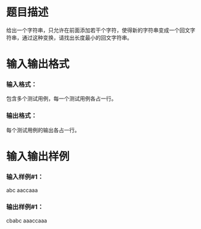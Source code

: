 # 题目描述

给出一个字符串，只允许在前面添加若干个字符，使得新的字符串变成一个回文字符串，通过这种变换，请找出长度最小的回文字符串。

# 输入输出格式

### 输入格式：
包含多个测试用例，每一个测试用例各占一行。

### 输出格式：
每个测试用例的输出各占一行。

# 输入输出样例

### 输入样例#1：
abc
aaccaaa

### 输出样例#1：
cbabc
aaaccaaa
